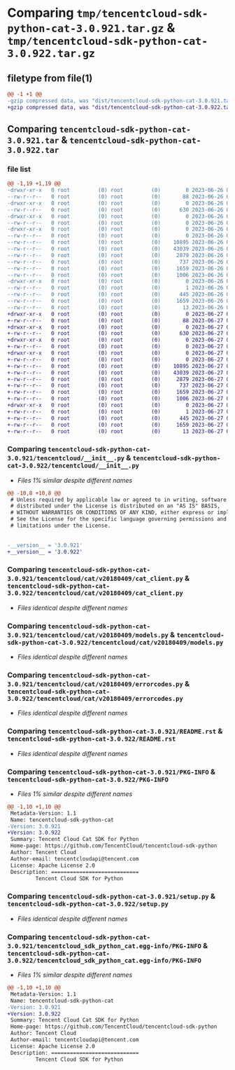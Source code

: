 # Comparing `tmp/tencentcloud-sdk-python-cat-3.0.921.tar.gz` & `tmp/tencentcloud-sdk-python-cat-3.0.922.tar.gz`

## filetype from file(1)

```diff
@@ -1 +1 @@
-gzip compressed data, was "dist/tencentcloud-sdk-python-cat-3.0.921.tar", last modified: Mon Jun 26 00:18:31 2023, max compression
+gzip compressed data, was "dist/tencentcloud-sdk-python-cat-3.0.922.tar", last modified: Tue Jun 27 00:19:05 2023, max compression
```

## Comparing `tencentcloud-sdk-python-cat-3.0.921.tar` & `tencentcloud-sdk-python-cat-3.0.922.tar`

### file list

```diff
@@ -1,19 +1,19 @@
-drwxr-xr-x   0 root         (0) root         (0)        0 2023-06-26 00:18:31.000000 tencentcloud-sdk-python-cat-3.0.921/
--rw-r--r--   0 root         (0) root         (0)       88 2023-06-26 00:18:31.000000 tencentcloud-sdk-python-cat-3.0.921/setup.cfg
-drwxr-xr-x   0 root         (0) root         (0)        0 2023-06-26 00:18:31.000000 tencentcloud-sdk-python-cat-3.0.921/tencentcloud/
--rw-r--r--   0 root         (0) root         (0)      630 2023-06-26 00:18:30.000000 tencentcloud-sdk-python-cat-3.0.921/tencentcloud/__init__.py
-drwxr-xr-x   0 root         (0) root         (0)        0 2023-06-26 00:18:31.000000 tencentcloud-sdk-python-cat-3.0.921/tencentcloud/cat/
--rw-r--r--   0 root         (0) root         (0)        0 2023-06-26 00:18:30.000000 tencentcloud-sdk-python-cat-3.0.921/tencentcloud/cat/__init__.py
-drwxr-xr-x   0 root         (0) root         (0)        0 2023-06-26 00:18:31.000000 tencentcloud-sdk-python-cat-3.0.921/tencentcloud/cat/v20180409/
--rw-r--r--   0 root         (0) root         (0)        0 2023-06-26 00:18:30.000000 tencentcloud-sdk-python-cat-3.0.921/tencentcloud/cat/v20180409/__init__.py
--rw-r--r--   0 root         (0) root         (0)    10895 2023-06-26 00:18:30.000000 tencentcloud-sdk-python-cat-3.0.921/tencentcloud/cat/v20180409/cat_client.py
--rw-r--r--   0 root         (0) root         (0)    43039 2023-06-26 00:18:30.000000 tencentcloud-sdk-python-cat-3.0.921/tencentcloud/cat/v20180409/models.py
--rw-r--r--   0 root         (0) root         (0)     2879 2023-06-26 00:18:30.000000 tencentcloud-sdk-python-cat-3.0.921/tencentcloud/cat/v20180409/errorcodes.py
--rw-r--r--   0 root         (0) root         (0)      737 2023-06-26 00:18:30.000000 tencentcloud-sdk-python-cat-3.0.921/README.rst
--rw-r--r--   0 root         (0) root         (0)     1659 2023-06-26 00:18:31.000000 tencentcloud-sdk-python-cat-3.0.921/PKG-INFO
--rw-r--r--   0 root         (0) root         (0)     1006 2023-06-26 00:18:30.000000 tencentcloud-sdk-python-cat-3.0.921/setup.py
-drwxr-xr-x   0 root         (0) root         (0)        0 2023-06-26 00:18:31.000000 tencentcloud-sdk-python-cat-3.0.921/tencentcloud_sdk_python_cat.egg-info/
--rw-r--r--   0 root         (0) root         (0)        1 2023-06-26 00:18:31.000000 tencentcloud-sdk-python-cat-3.0.921/tencentcloud_sdk_python_cat.egg-info/dependency_links.txt
--rw-r--r--   0 root         (0) root         (0)      445 2023-06-26 00:18:31.000000 tencentcloud-sdk-python-cat-3.0.921/tencentcloud_sdk_python_cat.egg-info/SOURCES.txt
--rw-r--r--   0 root         (0) root         (0)     1659 2023-06-26 00:18:31.000000 tencentcloud-sdk-python-cat-3.0.921/tencentcloud_sdk_python_cat.egg-info/PKG-INFO
--rw-r--r--   0 root         (0) root         (0)       13 2023-06-26 00:18:31.000000 tencentcloud-sdk-python-cat-3.0.921/tencentcloud_sdk_python_cat.egg-info/top_level.txt
+drwxr-xr-x   0 root         (0) root         (0)        0 2023-06-27 00:19:05.000000 tencentcloud-sdk-python-cat-3.0.922/
+-rw-r--r--   0 root         (0) root         (0)       88 2023-06-27 00:19:05.000000 tencentcloud-sdk-python-cat-3.0.922/setup.cfg
+drwxr-xr-x   0 root         (0) root         (0)        0 2023-06-27 00:19:05.000000 tencentcloud-sdk-python-cat-3.0.922/tencentcloud/
+-rw-r--r--   0 root         (0) root         (0)      630 2023-06-27 00:19:05.000000 tencentcloud-sdk-python-cat-3.0.922/tencentcloud/__init__.py
+drwxr-xr-x   0 root         (0) root         (0)        0 2023-06-27 00:19:05.000000 tencentcloud-sdk-python-cat-3.0.922/tencentcloud/cat/
+-rw-r--r--   0 root         (0) root         (0)        0 2023-06-27 00:19:05.000000 tencentcloud-sdk-python-cat-3.0.922/tencentcloud/cat/__init__.py
+drwxr-xr-x   0 root         (0) root         (0)        0 2023-06-27 00:19:05.000000 tencentcloud-sdk-python-cat-3.0.922/tencentcloud/cat/v20180409/
+-rw-r--r--   0 root         (0) root         (0)        0 2023-06-27 00:19:05.000000 tencentcloud-sdk-python-cat-3.0.922/tencentcloud/cat/v20180409/__init__.py
+-rw-r--r--   0 root         (0) root         (0)    10895 2023-06-27 00:19:05.000000 tencentcloud-sdk-python-cat-3.0.922/tencentcloud/cat/v20180409/cat_client.py
+-rw-r--r--   0 root         (0) root         (0)    43039 2023-06-27 00:19:05.000000 tencentcloud-sdk-python-cat-3.0.922/tencentcloud/cat/v20180409/models.py
+-rw-r--r--   0 root         (0) root         (0)     2879 2023-06-27 00:19:05.000000 tencentcloud-sdk-python-cat-3.0.922/tencentcloud/cat/v20180409/errorcodes.py
+-rw-r--r--   0 root         (0) root         (0)      737 2023-06-27 00:19:05.000000 tencentcloud-sdk-python-cat-3.0.922/README.rst
+-rw-r--r--   0 root         (0) root         (0)     1659 2023-06-27 00:19:05.000000 tencentcloud-sdk-python-cat-3.0.922/PKG-INFO
+-rw-r--r--   0 root         (0) root         (0)     1006 2023-06-27 00:19:05.000000 tencentcloud-sdk-python-cat-3.0.922/setup.py
+drwxr-xr-x   0 root         (0) root         (0)        0 2023-06-27 00:19:05.000000 tencentcloud-sdk-python-cat-3.0.922/tencentcloud_sdk_python_cat.egg-info/
+-rw-r--r--   0 root         (0) root         (0)        1 2023-06-27 00:19:05.000000 tencentcloud-sdk-python-cat-3.0.922/tencentcloud_sdk_python_cat.egg-info/dependency_links.txt
+-rw-r--r--   0 root         (0) root         (0)      445 2023-06-27 00:19:05.000000 tencentcloud-sdk-python-cat-3.0.922/tencentcloud_sdk_python_cat.egg-info/SOURCES.txt
+-rw-r--r--   0 root         (0) root         (0)     1659 2023-06-27 00:19:05.000000 tencentcloud-sdk-python-cat-3.0.922/tencentcloud_sdk_python_cat.egg-info/PKG-INFO
+-rw-r--r--   0 root         (0) root         (0)       13 2023-06-27 00:19:05.000000 tencentcloud-sdk-python-cat-3.0.922/tencentcloud_sdk_python_cat.egg-info/top_level.txt
```

### Comparing `tencentcloud-sdk-python-cat-3.0.921/tencentcloud/__init__.py` & `tencentcloud-sdk-python-cat-3.0.922/tencentcloud/__init__.py`

 * *Files 1% similar despite different names*

```diff
@@ -10,8 +10,8 @@
 # Unless required by applicable law or agreed to in writing, software
 # distributed under the License is distributed on an "AS IS" BASIS,
 # WITHOUT WARRANTIES OR CONDITIONS OF ANY KIND, either express or implied.
 # See the License for the specific language governing permissions and
 # limitations under the License.
 
 
-__version__ = '3.0.921'
+__version__ = '3.0.922'
```

### Comparing `tencentcloud-sdk-python-cat-3.0.921/tencentcloud/cat/v20180409/cat_client.py` & `tencentcloud-sdk-python-cat-3.0.922/tencentcloud/cat/v20180409/cat_client.py`

 * *Files identical despite different names*

### Comparing `tencentcloud-sdk-python-cat-3.0.921/tencentcloud/cat/v20180409/models.py` & `tencentcloud-sdk-python-cat-3.0.922/tencentcloud/cat/v20180409/models.py`

 * *Files identical despite different names*

### Comparing `tencentcloud-sdk-python-cat-3.0.921/tencentcloud/cat/v20180409/errorcodes.py` & `tencentcloud-sdk-python-cat-3.0.922/tencentcloud/cat/v20180409/errorcodes.py`

 * *Files identical despite different names*

### Comparing `tencentcloud-sdk-python-cat-3.0.921/README.rst` & `tencentcloud-sdk-python-cat-3.0.922/README.rst`

 * *Files identical despite different names*

### Comparing `tencentcloud-sdk-python-cat-3.0.921/PKG-INFO` & `tencentcloud-sdk-python-cat-3.0.922/PKG-INFO`

 * *Files 1% similar despite different names*

```diff
@@ -1,10 +1,10 @@
 Metadata-Version: 1.1
 Name: tencentcloud-sdk-python-cat
-Version: 3.0.921
+Version: 3.0.922
 Summary: Tencent Cloud Cat SDK for Python
 Home-page: https://github.com/TencentCloud/tencentcloud-sdk-python
 Author: Tencent Cloud
 Author-email: tencentcloudapi@tencent.com
 License: Apache License 2.0
 Description: ============================
         Tencent Cloud SDK for Python
```

### Comparing `tencentcloud-sdk-python-cat-3.0.921/setup.py` & `tencentcloud-sdk-python-cat-3.0.922/setup.py`

 * *Files identical despite different names*

### Comparing `tencentcloud-sdk-python-cat-3.0.921/tencentcloud_sdk_python_cat.egg-info/PKG-INFO` & `tencentcloud-sdk-python-cat-3.0.922/tencentcloud_sdk_python_cat.egg-info/PKG-INFO`

 * *Files 1% similar despite different names*

```diff
@@ -1,10 +1,10 @@
 Metadata-Version: 1.1
 Name: tencentcloud-sdk-python-cat
-Version: 3.0.921
+Version: 3.0.922
 Summary: Tencent Cloud Cat SDK for Python
 Home-page: https://github.com/TencentCloud/tencentcloud-sdk-python
 Author: Tencent Cloud
 Author-email: tencentcloudapi@tencent.com
 License: Apache License 2.0
 Description: ============================
         Tencent Cloud SDK for Python
```

